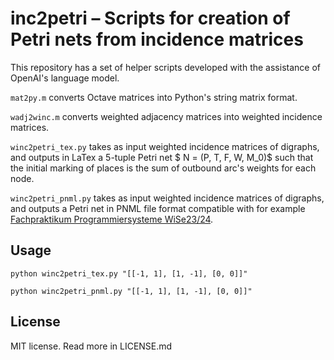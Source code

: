# inc2petri – Scripts for creation of Petri nets from incidence matrices 

This repository has a set of helper scripts developed with the assistance of OpenAI's language model.

`mat2py.m` converts Octave matrices into Python's string matrix format.

`wadj2winc.m` converts weighted adjacency matrices into weighted incidence matrices.

`winc2petri_tex.py` takes as input weighted incidence matrices of digraphs, and outputs in LaTex a 5-tuple Petri net $ N = (P, T, F, W, M_0)$ such that the initial marking of places is the sum of outbound arc's weights for each node.

`winc2petri_pnml.py` takes as input weighted incidence matrices of digraphs, and outputs a Petri net in PNML file format compatible with for example [Fachpraktikum Programmiersysteme WiSe23/24](https://www.fernuni-hagen.de/ilovepetrinets/fapra/wise23/blau/index.html).

## Usage

```python winc2petri_tex.py "[[-1, 1], [1, -1], [0, 0]]"```

```python winc2petri_pnml.py "[[-1, 1], [1, -1], [0, 0]]"```

## License

MIT license. Read more in LICENSE.md